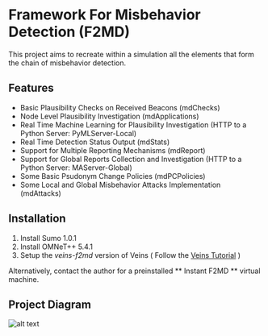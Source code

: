 
# Framework For Misbehavior Detection (F2MD)

This project aims to recreate within a simulation all the elements that form the chain of misbehavior detection.

## Features
* Basic Plausibility Checks on Received Beacons (mdChecks)
* Node Level Plausibility Investigation (mdApplications)
* Real Time Machine Learning for Plausibility Investigation (HTTP to a Python Server: PyMLServer-Local)
* Real Time Detection Status Output (mdStats)
* Support for Multiple Reporting Mechanisms (mdReport)
* Support for Global Reports Collection and Investigation (HTTP to a Python Server: MAServer-Global)
* Some Basic Psudonym Change Policies (mdPCPolicies)
* Some Local and Global Misbehavior Attacks Implementation (mdAttacks)

## Installation
1. Install Sumo 1.0.1
2. Install OMNeT++ 5.4.1
3. Setup the *veins-f2md* version of Veins  ( Follow the [Veins Tutorial](https://veins.car2x.org/tutorial/) )

Alternatively, contact the author for a preinstalled ** Instant F2MD ** virtual machine.

## Project Diagram

 ![alt text](https://github.com/josephkamel/F2MD/blob/master/F2MD-Diagram-V2.jpg)


